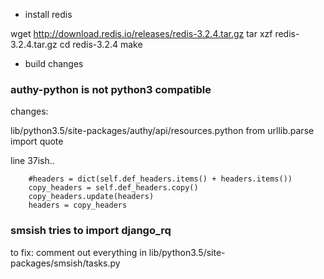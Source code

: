 - install redis

wget http://download.redis.io/releases/redis-3.2.4.tar.gz
tar xzf redis-3.2.4.tar.gz
cd redis-3.2.4
make

- build changes

### authy-python is not python3 compatible
changes:

 lib/python3.5/site-packages/authy/api/resources.python
 from urllib.parse import quote

 line 37ish..
 
        #headers = dict(self.def_headers.items() + headers.items())
        copy_headers = self.def_headers.copy()
        copy_headers.update(headers)
        headers = copy_headers

### smsish tries to import django_rq

to fix:
comment out everything in lib/python3.5/site-packages/smsish/tasks.py
